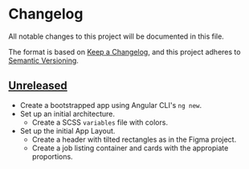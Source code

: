 # Changelog

All notable changes to this project will be documented in this file.

The format is based on [Keep a Changelog](https://keepachangelog.com/en/1.0.0/),
and this project adheres to
[Semantic Versioning](https://semver.org/spec/v2.0.0.html).

## [Unreleased]

- Create a bootstrapped app using Angular CLI's `ng new`.
- Set up an initial architecture.
  - Create a SCSS `variables` file with colors.
- Set up the initial App Layout.
  - Create a header with tilted rectangles as in the Figma project.
  - Create a job listing container and cards with the appropiate proportions.

[unreleased]: https://github.com/davidomarf/job-listing/compare/master...develop
